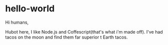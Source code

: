 # hello-world

Hi humans,

Hubot here, I like Node.js and Coffescript(that's what i'm made off).
I've had tacos on the moon and find them far superior t Earth tacos. 
